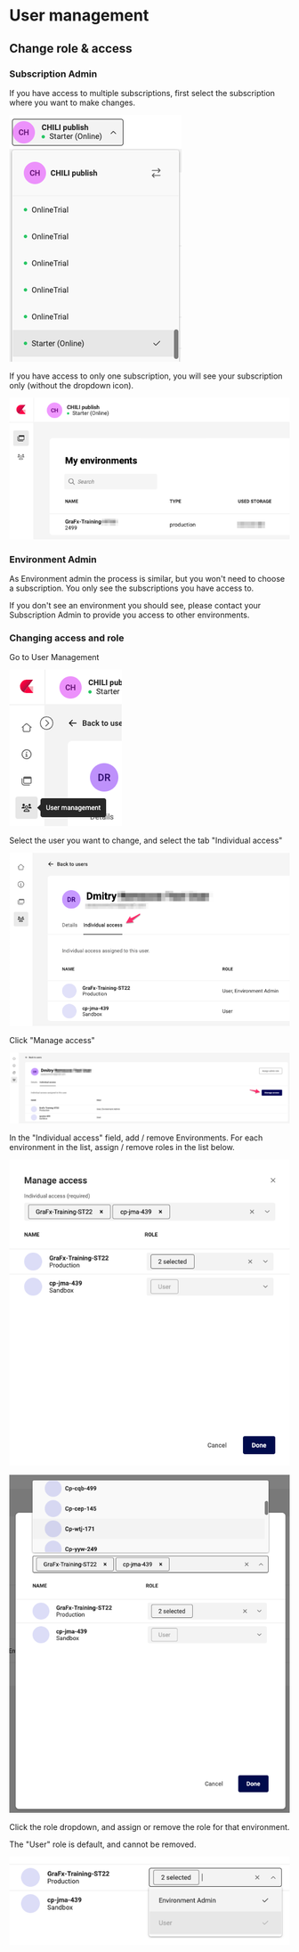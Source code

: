 # User management

## Change role & access

### Subscription Admin

If you have access to  multiple subscriptions, first select the subscription where you want to make changes.

![Role Change](changerole-1.png)

If you have access to only one subscription, you will see your subscription only (without the dropdown icon).

![Role Change](changerole-2.png)

### Environment Admin

As Environment admin the process is similar, but you won't need to choose a subscription. You only see the subscriptions you have access to.

If you don't see an environment you should see, please contact your Subscription Admin to provide you access to other environments.

### Changing access and role

Go to User Management

![Role Change](changerole-3.png)

Select the user you want to change, and select the tab "Individual access"

![Role Change](changerole-4.png)


Click "Manage access"

![Role Change](changerole-5.png)

In the "Individual access" field, add / remove Environments.
For each environment in the list, assign / remove roles in the list below.

![Role Change](changerole-6.png)

![Role Change](changerole-7.png)

Click the role dropdown, and assign or remove the role for that environment.

The "User" role is default, and cannot be removed.

![Role Change](changerole-8.png)
